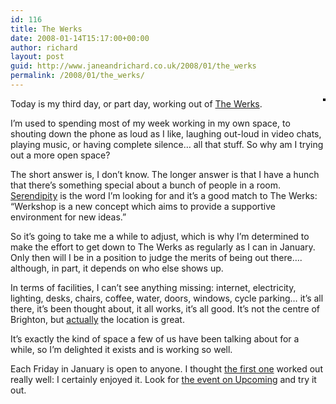 ```yaml
---
id: 116
title: The Werks
date: 2008-01-14T15:17:00+00:00
author: richard
layout: post
guid: http://www.janeandrichard.co.uk/2008/01/the_werks
permalink: /2008/01/the_werks/
---
```

<div style="float: right; margin-left: 10px; margin-bottom: 10px;">
  <a href="http://www.flickr.com/photos/d6y/2191978323/" title="photo sharing"><img src="http://farm3.static.flickr.com/2270/2191978323_ac23e5f44b_m.jpg" alt="" style="border: solid 2px #000000;" /></a>
</div>

Today is my third day, or part day, working out of [The Werks](http://werkshop.org.uk/). 

I&#8217;m used to spending most of my week working in my own space, to shouting down the phone as loud as I like, laughing out-loud in video chats, playing music, or having complete silence&#8230; all that stuff. So why am I trying out a more open space? 

The short answer is, I don&#8217;t know. The longer answer is that I have a hunch that there&#8217;s something special about a bunch of people in a room. [Serendipity](http://en.wikipedia.org/wiki/The_Three_Princes_of_Serendip) is the word I&#8217;m looking for and it&#8217;s a good match to The Werks: &#8220;Werkshop is a new concept which aims to provide a supportive environment for new ideas.&#8221; 

So it&#8217;s going to take me a while to adjust, which is why I&#8217;m determined to make the effort to get down to The Werks as regularly as I can in January. Only then will I be in a position to judge the merits of being out there&#8230;. although, in part, it depends on who else shows up. 

In terms of facilities, I can&#8217;t see anything missing: internet, electricity, lighting, desks, chairs, coffee, water, doors, windows, cycle parking&#8230; it&#8217;s all there, it&#8217;s been thought about, it all works, it&#8217;s all good. It&#8217;s not the centre of Brighton, but [actually](http://en.wikipedia.org/wiki/Hove) the location is great. 

It&#8217;s exactly the kind of space a few of us have been talking about for a while, so I&#8217;m delighted it exists and is working so well.

Each Friday in January is open to anyone. I thought [the first one](http://upcoming.yahoo.com/event/399483) worked out really well: I certainly enjoyed it. Look for [the event on Upcoming](http://upcoming.yahoo.com/venue/99520/) and try it out.<br clear="all" />